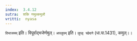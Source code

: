 ```yaml
---
index:  3.4.12
sutra:  शकि णमुल्कमुलौ
vritti:  nyasa
---
```


`विभाजमम्` इति। विपूर्वाद्भजेर्णमुल्। `अपलुपम्` इति। `लुप्लृ च्छेदने` (धा.पा.1431), कमुल्।।

